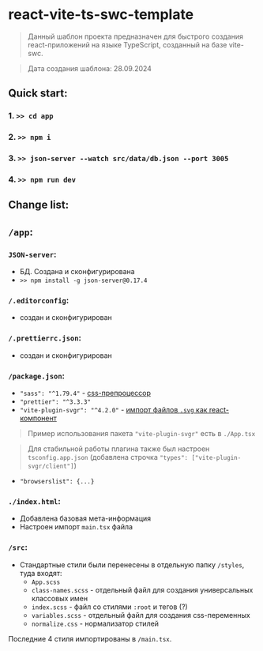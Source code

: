 # react-vite-ts-swc-template

> Данный шаблон проекта предназначен для быстрого создания react-приложений на языке TypeScript, 
> созданный на базе vite-swc.

> Дата создания шаблона: 28.09.2024

## Quick start:

### 1. `>> cd app`
### 2. `>> npm i`
### 3. `>> json-server --watch src/data/db.json --port 3005`
### 4. `>> npm run dev`

## Change list:

## `/app`:

### `JSON-server`:
- БД. Создана и сконфигурирована
- `>> npm install -g json-server@0.17.4`

### `/.editorconfig`:
- создан и сконфигурирован

### `/.prettierrc.json`:
- создан и сконфигурирован

### `/package.json`:
- `"sass": "^1.79.4"` - [css-препроцессор](https://www.npmjs.com/package/sass)
- `"prettier": "^3.3.3"`
- `"vite-plugin-svgr": "^4.2.0"` - [импорт файлов `.svg` как react-компонент](https://www.npmjs.com/package/vite-plugin-svgr)
> Пример использования пакета `"vite-plugin-svgr"` есть в `./App.tsx `

> Для стабильной работы плагина также был настроен `tsconfig.app.json` (добавлена строчка `"types": ["vite-plugin-svgr/client"]`)
- `"browserslist": {...}`

### `./index.html`:
- Добавлена базовая мета-информация
- Настроен импорт `main.tsx` файла

### `/src`:
- Стандартные стили были перенесены в отдельную папку `/styles`, туда входят:
    - `App.scss`
    - `class-names.scss` - отдельный файл для создания универсальных классовых имен
    - `index.scss` - файл со стилями `:root` и тегов (?)
    - `variables.scss` - отдельный файл для создания css-переменных
    - `normalize.css` - нормализатор стилей

Последние 4 стиля импортированы в `/main.tsx`.
